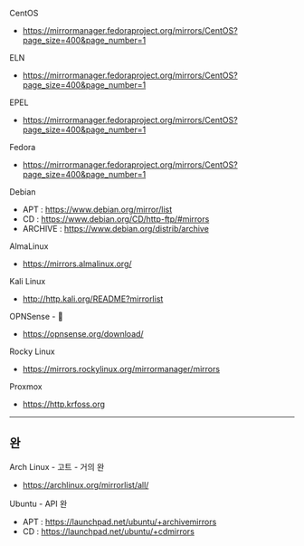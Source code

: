 CentOS
* https://mirrormanager.fedoraproject.org/mirrors/CentOS?page_size=400&page_number=1

ELN
* https://mirrormanager.fedoraproject.org/mirrors/CentOS?page_size=400&page_number=1

EPEL
* https://mirrormanager.fedoraproject.org/mirrors/CentOS?page_size=400&page_number=1

Fedora
* https://mirrormanager.fedoraproject.org/mirrors/CentOS?page_size=400&page_number=1

Debian
* APT : <https://www.debian.org/mirror/list>
* CD : <https://www.debian.org/CD/http-ftp/#mirrors>
* ARCHIVE : <https://www.debian.org/distrib/archive>

AlmaLinux
* <https://mirrors.almalinux.org/>

Kali Linux
* <http://http.kali.org/README?mirrorlist>

OPNSense - 🤮
* <https://opnsense.org/download/>

Rocky Linux
* https://mirrors.rockylinux.org/mirrormanager/mirrors

Proxmox
* <https://http.krfoss.org>

---

## 완

Arch Linux - 고트 - 거의 완
* <https://archlinux.org/mirrorlist/all/>

Ubuntu - API 완
* APT : <https://launchpad.net/ubuntu/+archivemirrors>
* CD : <https://launchpad.net/ubuntu/+cdmirrors>
